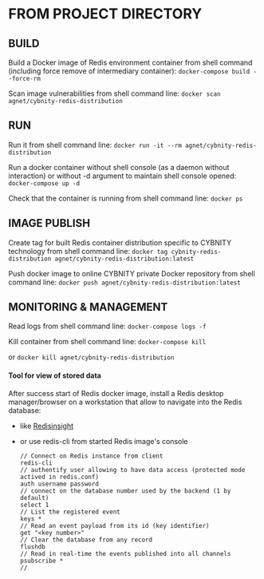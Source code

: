 # FROM PROJECT DIRECTORY

## BUILD
Build a Docker image of Redis environment container from shell command (including force remove of intermediary container):
`docker-compose build --force-rm`

Scan image vulnerabilities from shell command line:
`docker scan agnet/cybnity-redis-distribution`

## RUN
Run it from shell command line:
`docker run -it --rm agnet/cybnity-redis-distribution`

Run a docker container without shell console (as a daemon without interaction) or without -d argument to maintain shell console opened:
`docker-compose up -d`

Check that the container is running from shell command line:
`docker ps`

## IMAGE PUBLISH
Create tag for built Redis container distribution specific to CYBNITY technology from shell command line:
`docker tag cybnity-redis-distribution agnet/cybnity-redis-distribution:latest`

Push docker image to online CYBNITY private Docker repository from shell command line:
`docker push agnet/cybnity-redis-distribution:latest`

## MONITORING & MANAGEMENT
Read logs from shell command line:
`docker-compose logs -f`

Kill container from shell command line:
`docker-compose kill`

or
`docker kill agnet/cybnity-redis-distribution`

#### Tool for view of stored data
After success start of Redis docker image, install a Redis desktop manager/browser on a workstation that allow to navigate into the Redis database:

- like [Redisinsight](https://developer.redis.com/explore/redisinsightv2/getting-started/#step-1-download-redisinsight)

- or use redis-cli from started Redis image's console

    ```shell
    // Connect on Redis instance from client
    redis-cli
    // authentify user allowing to have data access (protected mode actived in redis.conf)
    auth username password
    // connect on the database number used by the backend (1 by default)
    select 1
    // List the registered event
    keys *
    // Read an event payload from its id (key identifier)
    get "<key number>"
    // Clear the database from any record
    flushdb
    // Read in real-time the events published into all channels
    psubscribe *
    //
    ```
